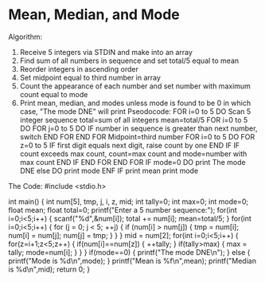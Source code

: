 # Mean, Median, and Mode
Algorithm:
  1. Receive 5 integers via STDIN and make into an array
  2. Find sum of all numbers in sequence and set total/5 equal to mean
  3. Reorder integers in ascending order
  4. Set midpoint equal to third number in array
  5. Count the appearance of each number and set number with maximum count equal to mode
  6. Print mean, median, and modes unless mode is found to be 0 in which case, "The mode DNE" will print
Pseodocode:
  FOR i=0 to 5 DO
  Scan 5 integer sequence
  total=sum of all integers
  mean=total/5
  FOR i=0 to 5 DO
    FOR j=0 to 5 DO
      IF number in sequence is greater than next number, switch
    END FOR
END FOR
    Midpoint=third number
  FOR i=0 to 5 DO
    FOR z=0 to 5
      IF first digit equals next digit, raise count by one
      END IF
      IF count exceeds max count, count=max count and mode=number with max count
      END IF
    END FOR
END FOR
      IF mode=0 DO
        print The mode DNE
       else DO
       print mode
       ENF IF
       print mean
       print mode
       
 The Code:
#include <stdio.h>

int main() {
	int num[5], tmp, j, i, z, mid;
	int tally=0;
	int max=0;
	int mode=0;
	float mean;
	float total=0;
	printf("Enter a 5 number sequence:");
	for(int i=0;i<5;i++) {
	    scanf("%d",&num[i]);
		total += num[i];
    	mean=total/5;
		}
	for(int i=0;i<5;i++) {
        for (j = 0; j < 5; ++j) {
                if (num[i] > num[j]) {
                    tmp =  num[i];
                    num[i] = num[j];
                    num[j] = tmp;
			     }
		    }
	    }
	mid = num[2];
	for(int i=0;i<5;i++) {
		for(z=i+1;z<5;z++) {
			if(num[i]==num[z]) {
				++tally;
			}
		    if(tally>max) {
			    max = tally;
			    mode=num[i];
		        }
		    }
		}
if(mode==0) {
    printf("The mode DNE\n");
}
else {
printf("Mode is %d\n",mode);
}
printf("Mean is %f\n",mean);
printf("Median is %d\n",mid);
    return 0;
}
       
       
